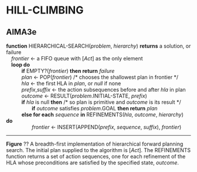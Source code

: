 # HILL-CLIMBING

## AIMA3e
__function__ HIERARCHICAL-SEARCH(_problem_, _hierarchy_) __returns__ a solution, or failure  
&emsp;_frontier_ &larr; a FIFO queue with \[_Act_\] as the only element  
&emsp;__loop do__  
&emsp;&emsp;&emsp;__if__ EMPTY?(_frontier_) __then return__ _failure_  
&emsp;&emsp;&emsp;_plan_ &larr; POP(_frontier_) /\* chooses the shallowest plan in frontier \*/  
&emsp;&emsp;&emsp;_hla_ &larr; the first HLA in _plan_, or _null_ if none  
&emsp;&emsp;&emsp;_prefix_,_suffix_ &larr; the action subsequences before and after _hla_ in plan  
&emsp;&emsp;&emsp;_outcome_ &larr; RESULT(_problem_.INITIAL\-STATE, _prefix_)  
&emsp;&emsp;&emsp;__if__ _hla_ is null __then__ /\* so plan is primitive and _outcome_ is its result \*/  
&emsp;&emsp;&emsp;&emsp;&emsp;__if__ _outcome_ satisfies _problem_.GOAL __then return__ _plan_  
&emsp;&emsp;&emsp;__else for each__ _sequence_ __in__ REFINEMENTS(_hla_, _outcome_, _hierarchy_)  __do__  
&emsp;&emsp;&emsp;&emsp;&emsp;_frontier_ &larr; INSERT(APPEND(_prefix_, _sequence_, _suffix_), _frontier_)  

---
__Figure__ ?? A breadth\-first implementation of hierarchical forward planning search. The initial plan supplied to the algorithm is \[_Act_\]. The REFINEMENTS function returns a set of action sequences, one for each refinement of the HLA whose preconditions are satisfied by the specified state, _outcome_.
